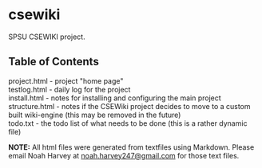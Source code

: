 csewiki
=======

SPSU CSEWIKI project. 

Table of Contents
-----------------
project.html - project "home page"  
testlog.html - daily log for the project  
install.html - notes for installing and configuring the main project  
structure.html - notes if the CSEWiki project decides to move to a custom built wiki-engine (this may be removed in the future)  
todo.txt - the todo list of what needs to be done (this is a rather dynamic file)  

__NOTE:__ All html files were generated from textfiles using Markdown. Please email Noah Harvey at noah.harvey247@gmail.com for those text files. 

